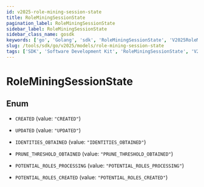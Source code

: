 ```yaml
---
id: v2025-role-mining-session-state
title: RoleMiningSessionState
pagination_label: RoleMiningSessionState
sidebar_label: RoleMiningSessionState
sidebar_class_name: gosdk
keywords: ['go', 'Golang', 'sdk', 'RoleMiningSessionState', 'V2025RoleMiningSessionState'] 
slug: /tools/sdk/go/v2025/models/role-mining-session-state
tags: ['SDK', 'Software Development Kit', 'RoleMiningSessionState', 'V2025RoleMiningSessionState']
---
```


# RoleMiningSessionState

## Enum


* `CREATED` (value: `"CREATED"`)

* `UPDATED` (value: `"UPDATED"`)

* `IDENTITIES_OBTAINED` (value: `"IDENTITIES_OBTAINED"`)

* `PRUNE_THRESHOLD_OBTAINED` (value: `"PRUNE_THRESHOLD_OBTAINED"`)

* `POTENTIAL_ROLES_PROCESSING` (value: `"POTENTIAL_ROLES_PROCESSING"`)

* `POTENTIAL_ROLES_CREATED` (value: `"POTENTIAL_ROLES_CREATED"`)


